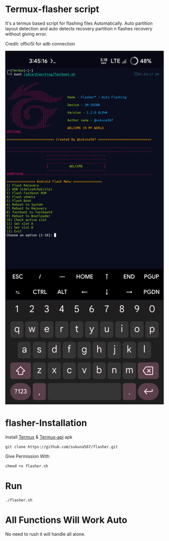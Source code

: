 # Termux-flasher script
It's a termux based script for flashing files Automatically. Auto partition layout detection and auto detects recovery partition n flashes recovery without giving error.

Credit: offici5l for adb connection


<img src="flasher.png" alt="Flasher Logo" width="520"/>

# flasher-Installation 

Install [Termux](https://f-droid.org/repo/com.termux_118.apk) & [Termux-api](https://f-droid.org/repo/com.termux.api_51.apk) apk


```
git clone https://github.com/sukuna567/flasher.git
```
Give Permission With
```
chmod +x flasher.sh
```

# Run

```
./flasher.sh
```

# All Functions Will Work Auto
No need to rush it will handle all alone.
